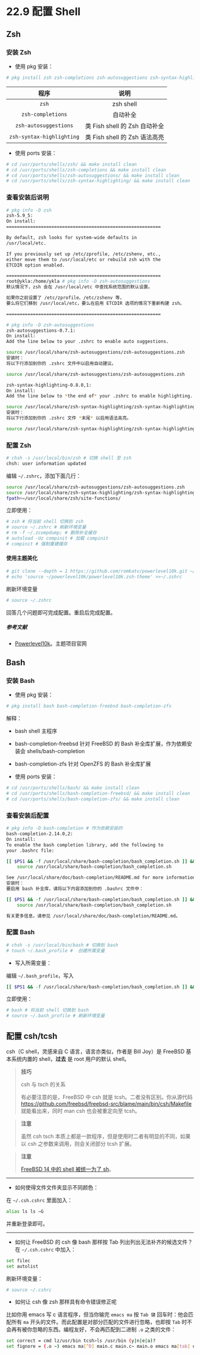 # 22.9 配置 Shell


## Zsh

### 安装 Zsh

- 使用 pkg 安装：

```sh
# pkg install zsh zsh-completions zsh-autosuggestions zsh-syntax-highlighting
```

|程序 | 说明|
|:----:|:----:|
|`zsh`|zsh shell|
|`zsh-completions`|自动补全|
|`zsh-autosuggestions`|类 Fish shell 的 Zsh 自动补全|
|`zsh-syntax-highlighting`|类 Fish shell 的 Zsh 语法高亮|

- 使用 ports 安装：

```sh
# cd /usr/ports/shells/zsh/ && make install clean
# cd /usr/ports/shells/zsh-completions && make install clean
# cd /usr/ports/shells/zsh-autosuggestions/ && make install clean
# cd /usr/ports/shells/zsh-syntax-highlighting/ && make install clean
```

### 查看安装后说明

```sh
# pkg info -D zsh
zsh-5.9_5:
On install:
==========================================================

By default, zsh looks for system-wide defaults in
/usr/local/etc.

If you previously set up /etc/zprofile, /etc/zshenv, etc.,
either move them to /usr/local/etc or rebuild zsh with the
ETCDIR option enabled. 

==========================================================
root@ykla:/home/ykla # pkg info -D zsh-autosuggestions
默认情况下，zsh 会在 /usr/local/etc 中查找系统范围的默认设置。

如果你之前设置了 /etc/zprofile、/etc/zshenv 等，
要么将它们移到 /usr/local/etc，要么在启用 ETCDIR 选项的情况下重新构建 zsh。

==========================================================
```

```sh
# pkg info -D zsh-autosuggestions
zsh-autosuggestions-0.7.1:
On install:
Add the line below to your .zshrc to enable auto suggestions.

source /usr/local/share/zsh-autosuggestions/zsh-autosuggestions.zsh 
安装时：
将以下行添加到你的 .zshrc 文件中以启用自动建议。

source /usr/local/share/zsh-autosuggestions/zsh-autosuggestions.zsh 

zsh-syntax-highlighting-0.8.0,1:
On install:
Add the line below to *the end of* your .zshrc to enable highlighting.

source /usr/local/share/zsh-syntax-highlighting/zsh-syntax-highlighting.zsh
安装时：
将以下行添加到你的 .zshrc 文件 *末尾* 以启用语法高亮。

source /usr/local/share/zsh-syntax-highlighting/zsh-syntax-highlighting.zsh
```

### 配置 Zsh

```sh
# chsh -s /usr/local/bin/zsh # 切换 shell 至 zsh
chsh: user information updated
```

编辑 `~/.zshrc`，添加下面几行：

```sh
source /usr/local/share/zsh-autosuggestions/zsh-autosuggestions.zsh
source /usr/local/share/zsh-syntax-highlighting/zsh-syntax-highlighting.zsh
fpath+=/usr/local/share/zsh/site-functions/
```

立即使用：

```sh
# zsh # 将当前 shell 切换到 zsh
# source ~/.zshrc # 刷新环境变量
# rm -f ~/.zcompdump; # 删除补全缓存
# autoload -Uz compinit # 加载 compinit
# compinit # 强制重建缓存
```

#### 使用主题美化

```sh
# git clone --depth = 1 https://github.com/romkatv/powerlevel10k.git ~/powerlevel10k
# echo 'source ~/powerlevel10k/powerlevel10k.zsh-theme' >>~/.zshrc
```

刷新环境变量

```sh
# source ~/.zshrc
```

回答几个问题即可完成配置。重启后完成配置。


##### 参考文献

- [Powerlevel10k](https://github.com/romkatv/powerlevel10k?tab=readme-ov-file#installation)。主题项目官网

## Bash

### 安装 Bash

- 使用 pkg 安装：

```sh
# pkg install bash bash-completion-freebsd bash-completion-zfs 
```


解释：

- bash shell 主程序
- bash-completion-freebsd 针对 FreeBSD 的 Bash 补全库扩展，作为依赖安装会 shells/bash-completion
- bash-completion-zfs 针对 OpenZFS 的 Bash 补全库扩展

- 使用 ports 安装：

```sh
# cd /usr/ports/shells/bash/ && make install clean
# cd /usr/ports/shells/bash-completion-freebsd/ && make install clean
# cd /usr/ports/shells/bash-completion-zfs/ && make install clean
```

### 查看安装后配置

```sh
# pkg info -D bash-completion # 作为依赖安装的
bash-completion-2.14.0,2:
On install:
To enable the bash completion library, add the following to
your .bashrc file:

[[ $PS1 && -f /usr/local/share/bash-completion/bash_completion.sh ]] && \
	source /usr/local/share/bash-completion/bash_completion.sh

See /usr/local/share/doc/bash-completion/README.md for more information.
安装时：
要启用 bash 补全库，请将以下内容添加到你的 .bashrc 文件中：

[[ $PS1 && -f /usr/local/share/bash-completion/bash_completion.sh ]] && \
	source /usr/local/share/bash-completion/bash_completion.sh

有关更多信息，请参见 /usr/local/share/doc/bash-completion/README.md。
```

### 配置 Bash

```bash
# chsh -s /usr/local/bin/bash # 切换到 bash
# touch ~/.bash_profile #  创建所需变量
```

- 写入所需变量：


编辑  `~/.bash_profile`，写入

```bash
[[ $PS1 && -f /usr/local/share/bash-completion/bash_completion.sh ]] && source /usr/local/share/bash-completion/bash_completion.sh
```

立即使用：

```bash
# bash # 将当前 shell 切换到 bash
# source ~/.bash_profile # 刷新环境变量
```

## 配置 csh/tcsh

csh（C shell，灵感来自 C 语言，语言亦类似，作者是 Bill Joy）是 FreeBSD 基本系统内置的 shell，**过去** 是 root 用户的默认 shell。

>**技巧**
>
>csh 与 tsch 的关系
>
>有必要注意的是，FreeBSD 中 csh 就是 tcsh。二者没有区别。你从源代码 <https://github.com/freebsd/freebsd-src/blame/main/bin/csh/Makefile> 就能看出来，同时 man csh 也会被重定向至 tcsh。


>**注意**
>
>虽然 csh tsch 本质上都是一款程序，但是使用时二者有明显的不同，如果以 csh 之参数来调用，则会关闭部分 tcsh 扩展。


> **注意**
>
> [FreeBSD 14 中的 shell 被统一为了 sh](https://github.com/freebsd/freebsd-src/commit/d410b585b6f00a26c2de7724d6576a3ea7d548b7)。

---

- 如何使得文件文件夹显示不同颜色：

在 `~/.csh.cshrc` 里面加入：

```sh
alias ls ls –G
```

并重新登录即可。

---

- 如何让 FreeBSD 的 csh 像 bash 那样按 Tab 列出列出无法补齐的候选文件？在 `~/.csh.cshrc` 中加入：

```sh
set filec
set autolist
```

刷新环境变量：

```sh
# source ~/.cshrc 
```

- 如何让 csh 像 zsh 那样具有命令错误修正呢

比如你用 emacs 写 c 语言程序，但当你输完 `emacs ma` 按 `Tab 键` 回车时：他会匹配所有 `ma` 开头的文件。而此配置是对部分匹配的文件进行忽略，也即按 `Tab` 时不会再有被你忽略的东西。编程友好，不会再匹配到二进制 `.o` 之类的文件：

```sh
set correct = cmd lz/usr/bin tcsh>ls /usr/bin (y|n|e|a)?
set fignore = (.o ~) emacs ma[^D] main.c main.c~ main.o emacs ma[tab] emacs main.c
```

